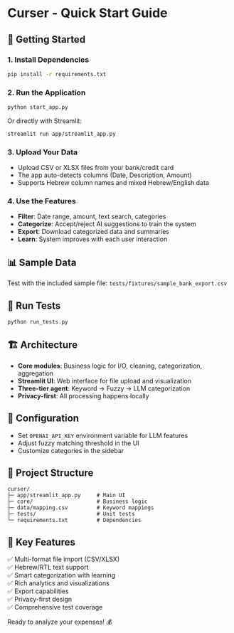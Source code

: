 # Curser - Quick Start Guide

## 🚀 Getting Started

### 1. Install Dependencies
```bash
pip install -r requirements.txt
```

### 2. Run the Application
```bash
python start_app.py
```
Or directly with Streamlit:
```bash
streamlit run app/streamlit_app.py
```

### 3. Upload Your Data
- Upload CSV or XLSX files from your bank/credit card
- The app auto-detects columns (Date, Description, Amount)
- Supports Hebrew column names and mixed Hebrew/English data

### 4. Use the Features
- **Filter**: Date range, amount, text search, categories
- **Categorize**: Accept/reject AI suggestions to train the system
- **Export**: Download categorized data and summaries
- **Learn**: System improves with each user interaction

## 📊 Sample Data
Test with the included sample file: `tests/fixtures/sample_bank_export.csv`

## 🧪 Run Tests
```bash
python run_tests.py
```

## 🏗️ Architecture
- **Core modules**: Business logic for I/O, cleaning, categorization, aggregation
- **Streamlit UI**: Web interface for file upload and visualization
- **Three-tier agent**: Keyword → Fuzzy → LLM categorization
- **Privacy-first**: All processing happens locally

## 🔧 Configuration
- Set `OPENAI_API_KEY` environment variable for LLM features
- Adjust fuzzy matching threshold in the UI
- Customize categories in the sidebar

## 📁 Project Structure
```
curser/
├─ app/streamlit_app.py     # Main UI
├─ core/                    # Business logic
├─ data/mapping.csv         # Keyword mappings
├─ tests/                   # Unit tests
└─ requirements.txt         # Dependencies
```

## 🎯 Key Features
✅ Multi-format file import (CSV/XLSX)  
✅ Hebrew/RTL text support  
✅ Smart categorization with learning  
✅ Rich analytics and visualizations  
✅ Export capabilities  
✅ Privacy-first design  
✅ Comprehensive test coverage  

Ready to analyze your expenses! 💰
